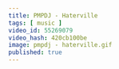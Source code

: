 ```yaml
---
title: PMPDJ - Haterville
tags: [ music ]
video_id: 55269079
video_hash: 420cb100be
image: pmpdj - haterville.gif
published: true
---
```

